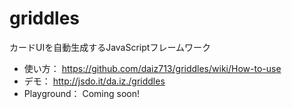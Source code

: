 griddles
========

カードUIを自動生成するJavaScriptフレームワーク

+ 使い方： https://github.com/daiz713/griddles/wiki/How-to-use 
+ デモ： http://jsdo.it/da.iz./griddles
+ Playground： Coming soon!
